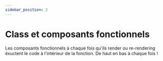 ```yaml
---
sidebar_position: 2
---
```


# Class et composants fonctionnels

Les composants fonctionnels à chaque fois qu'ils render ou re-rendering éxuctent le code à l'intérieur de la fonction. De haut en bas à chaque fois !
